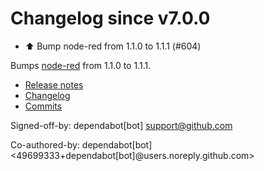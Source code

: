 # Changelog since v7.0.0
- ⬆️ Bump node-red from 1.1.0 to 1.1.1 (#604)

Bumps [node-red](https://github.com/node-red/node-red) from 1.1.0 to 1.1.1.
- [Release notes](https://github.com/node-red/node-red/releases)
- [Changelog](https://github.com/node-red/node-red/blob/master/CHANGELOG.md)
- [Commits](https://github.com/node-red/node-red/compare/1.1.0...1.1.1)

Signed-off-by: dependabot[bot] <support@github.com>

Co-authored-by: dependabot[bot] <49699333+dependabot[bot]@users.noreply.github.com> 
